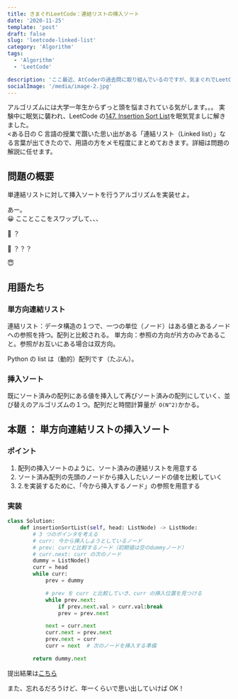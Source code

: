 ```yaml
---
title: きまぐれLeetCode：連結リストの挿入ソート
date: '2020-11-25'
template: 'post'
draft: false
slug: 'leetcode-linked-list'
category: 'Algorithm'
tags:
  - 'Algorithm'
  - 'LeetCode'

description: 'ここ最近、AtCoderの過去問に取り組んでいるのですが、気まぐれでLeetCodeを覗いてみました。そこで「単連結リスト」に出会ったので、少しだけメモします。'
socialImage: '/media/image-2.jpg'
---
```


アルゴリズムには大学一年生からずっと頭を悩まされている気がします。。。
実験中に眠気に襲われ、LeetCode の[147. Insertion Sort List](https://leetcode.com/problems/insertion-sort-list/)を眠気覚ましに解きました。<br>
<ある日の C 言語の授業で躓いた思い出がある「連結リスト（Linked list）」なる言葉が出てきたので、用語の方をメモ程度にまとめておきます。詳細は問題の解説に任せます。

## 問題の概要

単連結リストに対して挿入ソートを行うアルゴリズムを実装せよ。

あー。<br>
😀 こことここをスワップして、、、

🤔 ？

🥺 ？？？

😇

## 用語たち

### 単方向連結リスト

連結リスト：データ構造の１つで、一つの単位（ノード）はある値とあるノードへの参照を持つ。配列と比較される。
単方向：参照の方向が片方のみであること。参照がお互いにある場合は双方向。

Python の list は（動的）配列です（たぶん）。

### 挿入ソート

既にソート済みの配列にある値を挿入して再びソート済みの配列にしていく、並び替えのアルゴリズムの１つ。配列だと時間計算量が` O(N^2)`かかる。

## 本題 ： 単方向連結リストの挿入ソート

### ポイント

1. 配列の挿入ソートのように、ソート済みの連結リストを用意する
2. ソート済み配列の先頭のノードから挿入したいノードの値を比較していく
3. 2.を実装するために、「今から挿入するノード」の参照を用意する

### 実装

```python
class Solution:
    def insertionSortList(self, head: ListNode) -> ListNode:
        # 3 つのポインタを考える
        # curr: 今から挿入しようとしているノード
        # prev: currと比較するノード（初期値は空のdummyノード）
        # curr.next: curr の次のノード
        dummy = ListNode()
        curr = head
        while curr:
            prev = dummy

            # prev を curr と比較していき、curr の挿入位置を見つける
            while prev.next:
                if prev.next.val > curr.val:break
                prev = prev.next

            next = curr.next
            curr.next = prev.next
            prev.next = curr
            curr = next  # 次のノードを挿入する準備

        return dummy.next
```

提出結果は[こちら](https://leetcode.com/submissions/detail/423965338/)

また、忘れるだろうけど、年一くらいで思い出していけば OK！

